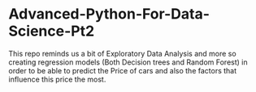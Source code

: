 # Advanced-Python-For-Data-Science-Pt2
This repo reminds us a bit of Exploratory Data Analysis and more so creating regression models (Both Decision trees and Random Forest) in order to be able to predict the Price of cars and also the factors that influence this price the most.
